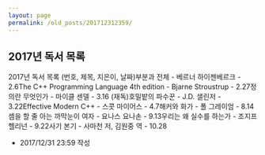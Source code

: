 ```yaml
---
layout: page
permalink: /old_posts/201712312359/
---
```


## 2017년 독서 목록

2017년 독서 목록 (번호, 제목, 지은이, 날짜)부분과 전체 - 베르너 하이젠베르크 - 2.6The C++ Programming Language 4th edition - Bjarne Stroustrup - 2.27정의란 무엇인가 - 마이클 센델 - 3.16 (재독)호밀밭의 파수꾼 - J.D. 샐린저 - 3.22Effective Modern C++ - 스콧 마이어스 - 4.7해커와 화가 - 폴 그레이엄 - 8.14셈을 할 줄 아는 까막눈이 여자 - 요나스 요나손 - 9.13우리는 왜 실수를 하는가 - 조지프 헬리넌 - 9.22사기 본기 - 사마천 저, 김원중 역 - 10.28



- 2017/12/31 23:59 작성